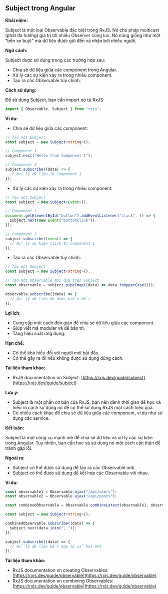 ## Subject trong Angular

**Khái niệm:**

Subject là một loại Observable đặc biệt trong RxJS. Nó cho phép multicast (phát đa hướng) giá trị tới nhiều Observer cùng lúc. Nó cũng giống như một "bến xe buýt" mà dữ liệu được gửi đến và nhận bởi nhiều người.

**Ngữ cảnh:**

Subject được sử dụng trong các trường hợp sau:

- Chia sẻ dữ liệu giữa các component trong Angular.
- Xử lý các sự kiện xảy ra trong nhiều component.
- Tạo ra các Observable tùy chỉnh.

**Cách sử dụng:**

Để sử dụng Subject, bạn cần import nó từ RxJS:

```typescript
import { Observable, Subject } from "rxjs";
```

**Ví dụ:**

- Chia sẻ dữ liệu giữa các component:

```typescript
// Tạo một Subject
const subject = new Subject<string>();

// Component 1
subject.next("Hello from Component 1");

// Component 2
subject.subscribe((data) => {
  // Xử lý dữ liệu từ Component 1
});
```

- Xử lý các sự kiện xảy ra trong nhiều component:

```typescript
// Tạo một Subject
const subject = new Subject<Event>();

// Component 1
document.getElementById("button").addEventListener("click", () => {
  subject.next(new Event("buttonClick"));
});

// Component 2
subject.subscribe((event) => {
  // Xử lý sự kiện click từ Component 1
});
```

- Tạo ra các Observable tùy chỉnh:

```typescript
// Tạo một Subject
const subject = new Subject<string>();

// Tạo một Observable mới dựa trên Subject
const observable = subject.pipe(map((data) => data.toUpperCase()));

observable.subscribe((data) => {
  // Xử lý dữ liệu đã được biến đổi
});
```

**Lợi ích:**

- Cung cấp một cách đơn giản để chia sẻ dữ liệu giữa các component.
- Giúp viết mã modular và dễ bảo trì.
- Tăng hiệu suất ứng dụng.

**Hạn chế:**

- Có thể khó hiểu đối với người mới bắt đầu.
- Có thể gây ra lỗi nếu không được sử dụng đúng cách.

**Tài liệu tham khảo:**

- RxJS documentation on Subject: [https://rxjs.dev/guide/subject](https://rxjs.dev/guide/subject)

**Lưu ý:**

- Subject là một phần cơ bản của RxJS, bạn nên dành thời gian để học và hiểu rõ cách sử dụng nó để có thể sử dụng RxJS một cách hiệu quả.
- Có nhiều cách khác để chia sẻ dữ liệu giữa các component, ví dụ như sử dụng các service.

**Kết luận:**

Subject là một công cụ mạnh mẽ để chia sẻ dữ liệu và xử lý các sự kiện trong Angular. Tuy nhiên, bạn cần học và sử dụng nó một cách cẩn thận để tránh gặp lỗi.

**Ngoài ra:**

- Subject có thể được sử dụng để tạo ra các Observable mới.
- Subject có thể được sử dụng để kết hợp các Observable với nhau.

**Ví dụ:**

```typescript
const observable1 = Observable.ajax("/api/users");
const observable2 = Observable.ajax("/api/posts");

const combinedObservable = Observable.combineLatest(observable1, observable2);

const subject = new Subject<string>();

combinedObservable.subscribe((data) => {
  subject.next(data.join(", "));
});

subject.subscribe((data) => {
  // Xử lý dữ liệu kết hợp từ cả hai API
});
```

**Tài liệu tham khảo:**

- RxJS documentation on creating Observables: [https://rxjs.dev/guide/observable](https://rxjs.dev/guide/observable)
- RxJS documentation on combining Observables: [https://rxjs.dev/guide/observable](https://rxjs.dev/guide/observable)

